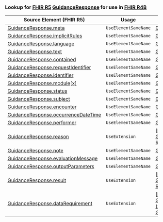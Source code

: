 ### Lookup for [FHIR R5](https://hl7.org/fhir/R5/) [GuidanceResponse](https://hl7.org/fhir/R5/GuidanceResponse.html) for use in [FHIR R4B](https://hl7.org/fhir/R4B/)

| Source Element (FHIR R5) | Usage | Target |
| -------------- | ----- | ------ |
| [GuidanceResponse.meta](https://hl7.org/fhir/R5/GuidanceResponse.html#resource) | `UseElementSameName` | [GuidanceResponse.meta](https://hl7.org/fhir/R4B/GuidanceResponse.html#resource) |
| [GuidanceResponse.implicitRules](https://hl7.org/fhir/R5/GuidanceResponse.html#resource) | `UseElementSameName` | [GuidanceResponse.implicitRules](https://hl7.org/fhir/R4B/GuidanceResponse.html#resource) |
| [GuidanceResponse.language](https://hl7.org/fhir/R5/GuidanceResponse.html#resource) | `UseElementSameName` | [GuidanceResponse.language](https://hl7.org/fhir/R4B/GuidanceResponse.html#resource) |
| [GuidanceResponse.text](https://hl7.org/fhir/R5/GuidanceResponse.html#resource) | `UseElementSameName` | [GuidanceResponse.text](https://hl7.org/fhir/R4B/GuidanceResponse.html#resource) |
| [GuidanceResponse.contained](https://hl7.org/fhir/R5/GuidanceResponse.html#resource) | `UseElementSameName` | [GuidanceResponse.contained](https://hl7.org/fhir/R4B/GuidanceResponse.html#resource) |
| [GuidanceResponse.requestIdentifier](https://hl7.org/fhir/R5/GuidanceResponse.html#resource) | `UseElementSameName` | [GuidanceResponse.requestIdentifier](https://hl7.org/fhir/R4B/GuidanceResponse.html#resource) |
| [GuidanceResponse.identifier](https://hl7.org/fhir/R5/GuidanceResponse.html#resource) | `UseElementSameName` | [GuidanceResponse.identifier](https://hl7.org/fhir/R4B/GuidanceResponse.html#resource) |
| [GuidanceResponse.module[x]](https://hl7.org/fhir/R5/GuidanceResponse.html#resource) | `UseElementSameName` | [GuidanceResponse.module[x]](https://hl7.org/fhir/R4B/GuidanceResponse.html#resource) |
| [GuidanceResponse.status](https://hl7.org/fhir/R5/GuidanceResponse.html#resource) | `UseElementSameName` | [GuidanceResponse.status](https://hl7.org/fhir/R4B/GuidanceResponse.html#resource) |
| [GuidanceResponse.subject](https://hl7.org/fhir/R5/GuidanceResponse.html#resource) | `UseElementSameName` | [GuidanceResponse.subject](https://hl7.org/fhir/R4B/GuidanceResponse.html#resource) |
| [GuidanceResponse.encounter](https://hl7.org/fhir/R5/GuidanceResponse.html#resource) | `UseElementSameName` | [GuidanceResponse.encounter](https://hl7.org/fhir/R4B/GuidanceResponse.html#resource) |
| [GuidanceResponse.occurrenceDateTime](https://hl7.org/fhir/R5/GuidanceResponse.html#resource) | `UseElementSameName` | [GuidanceResponse.occurrenceDateTime](https://hl7.org/fhir/R4B/GuidanceResponse.html#resource) |
| [GuidanceResponse.performer](https://hl7.org/fhir/R5/GuidanceResponse.html#resource) | `UseElementSameName` | [GuidanceResponse.performer](https://hl7.org/fhir/R4B/GuidanceResponse.html#resource) |
| [GuidanceResponse.reason](https://hl7.org/fhir/R5/GuidanceResponse.html#resource) | `UseExtension` | [http://hl7.org/fhir/5.0/StructureDefinition/extension-GuidanceResponse.reason](StructureDefinition-ext-R5-GuidanceResponse.reason.html) |
| [GuidanceResponse.note](https://hl7.org/fhir/R5/GuidanceResponse.html#resource) | `UseElementSameName` | [GuidanceResponse.note](https://hl7.org/fhir/R4B/GuidanceResponse.html#resource) |
| [GuidanceResponse.evaluationMessage](https://hl7.org/fhir/R5/GuidanceResponse.html#resource) | `UseElementSameName` | [GuidanceResponse.evaluationMessage](https://hl7.org/fhir/R4B/GuidanceResponse.html#resource) |
| [GuidanceResponse.outputParameters](https://hl7.org/fhir/R5/GuidanceResponse.html#resource) | `UseElementSameName` | [GuidanceResponse.outputParameters](https://hl7.org/fhir/R4B/GuidanceResponse.html#resource) |
| [GuidanceResponse.result](https://hl7.org/fhir/R5/GuidanceResponse.html#resource) | `UseExtension` | [http://hl7.org/fhir/5.0/StructureDefinition/extension-GuidanceResponse.result](StructureDefinition-ext-R5-GuidanceResponse.result.html) |
| [GuidanceResponse.dataRequirement](https://hl7.org/fhir/R5/GuidanceResponse.html#resource) | `UseExtension` | [http://hl7.org/fhir/5.0/StructureDefinition/extension-GuidanceResponse.dataRequirement](StructureDefinition-ext-R5-GuidanceResponse.dataRequirement.html) |
